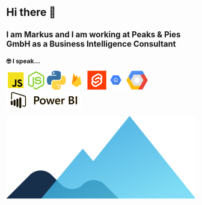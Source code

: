 # Hi there 👋


## I am Markus and I am working at Peaks & Pies GmbH as a Business Intelligence Consultant



<!--
Here are some ideas to get you started:

- 🔭 I’m currently working on ...
- 🌱 I’m currently learning ...
- 👯 I’m looking to collaborate on ...
- 🤔 I’m looking for help with ...
- 💬 Ask me about ...
- 📫 How to reach me: ...
- 😄 Pronouns: ...
- ⚡ Fun fact: ...
-->

### 🤓 I speak...

<img src="images/icons/js.png"> <img src="images/icons/node.png"> <img src="images/icons/python.png"> <img src="images/icons/firebase.png"> <img src="images/icons/svelte.png"><img src="images/icons/bigquery.png"> <img src="images/icons/gcloud.png"> <img src="images/icons/powerbi.png">









<img src="images/hero-peaks.svg">

